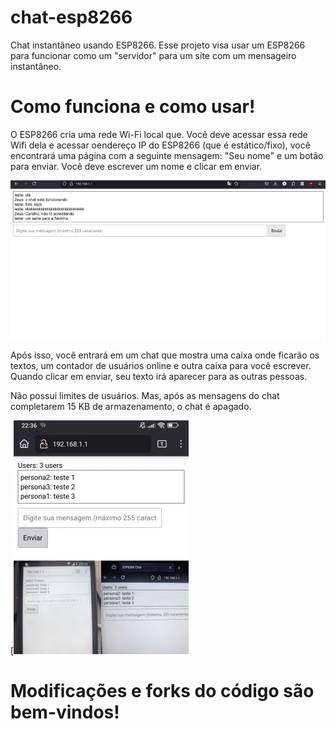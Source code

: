 # chat-esp8266
Chat instantâneo usando ESP8266.
Esse projeto visa usar um ESP8266 para funcionar como um "servidor" para um site com um mensageiro instantâneo.

# Como funciona e como usar!
O ESP8266 cria uma rede Wi-Fi local que. Você deve acessar essa rede Wifi dela e acessar oendereço IP do ESP8266 (que é estático/fixo), você encontrará uma página com a seguinte mensagem: "Seu nome" e um botão para enviar. Você deve escrever um nome e clicar em enviar.

![Print do projeto](https://github.com/Zeus-animi/chat-esp8266/blob/b189c41f32361d53457cfcb2be183be37deafe5c/Captura_de_ecra_2024-10-04_18-00-28.png)

Após isso, você entrará em um chat que mostra uma caixa onde ficarão os textos, um contador de usuários online e outra caixa para você escrever. Quando clicar em enviar, seu texto irá aparecer para as outras pessoas.

Não possui limites de usuários. Mas, após as mensagens do chat completarem 15 KB de armazenamento, o chat é apagado.

[![Print do projeto](https://github.com/Zeus-animi/chat-esp8266/blob/9a3c6dcb538c21b9b71d56795f09db61acbfcae1/IMG_20241004_223703.png)

# Modificações e forks do código são bem-vindos!
